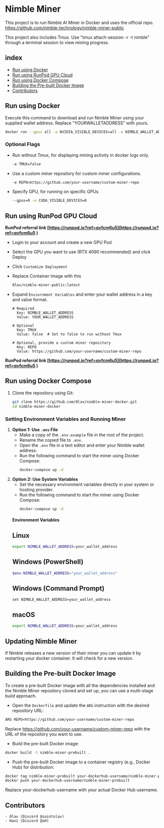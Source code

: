 # Nimble Miner

This project is to run Nimble AI Miner in Docker and uses the official repo.
https://github.com/nimble-technology/nimble-miner-public

This project also includes Tmux. Use "tmux attach-session -r -t nimble" through a terminal session to view mining progress.

## index
- [Run using Docker](#run-using-docker)
- [Run using RunPod GPU Cloud](#run-using-runpod-gpu-cloud)
- [Run using Docker Compose](#run-using-docker-compose)
- [Building the Pre-built Docker Image](#building-the-pre-built-docker-image)
- [Contributors](#contributors)


## Run using Docker

Execute this command to download and run Nimble Miner using your supplied wallet address. Replace "YOURWALLETADDRESS" with yours.

  ```sh
  docker run --gpus all -e NVIDIA_VISIBLE_DEVICES=all -e NIMBLE_WALLET_ADDRESS=YOURWALLETADDRESS 0lav/nimble-miner-public:latest
  ```
  ### Optional Flags
  - Run without Tmux, for displaying mining activity in docker logs only.
    ```sh
    -e TMUX=false
    ```
  - Use a custom miner repository for custom miner configurations.
    ```sh
    -e REPO=https://github.com/your-username/custom-miner-repo
  - Specify GPU, for running on specific GPUs
    ```sh
    --gpus=0 -e CUDA_VISIBLE_DEVICES=0
    ```
## Run using RunPod GPU Cloud
**RunPod referral link [https://runpod.io?ref=qvfcm6u5](https://runpod.io?ref=qvfcm6u5 )**  
- Login to your account and create a new GPU Pod
- Select the GPU you want to use (RTX 4090 recommended) and click Deploy
- Click `Customize Deployment`
- Replace Container Image with this
  ```sh
  0lav/nimble-miner-public:latest
  ```

- Expand `Enviornment Variables` and enter your wallet address in a key and value format.
  ```dotenv
  # Required
    Key: NIMBLE_WALLET_ADDRESS
    Value: YOUR_WALLET_ADDRESS
    
  # Optional
    Key: TMUX
    Value: false  # Set to false to run without Tmux
    
  # Optional, provide a custom miner repository
    Key: REPO
    Value: https://github.com/your-username/custom-miner-repo
  ```
  
**RunPod referral link [https://runpod.io?ref=qvfcm6u5](https://runpod.io?ref=qvfcm6u5 )**  

## Run using Docker Compose

1. Clone the repository using Git:

   ```sh
   git clone https://github.com/0lav/nimble-miner-docker.git
   cd nimble-miner-docker
   
### Setting Environment Variables and Running Miner

1. **Option 1: Use `.env` File**
   - Make a copy of the `.env.example` file in the root of the project.
   - Rename the copied file to `.env`.
   - Open the `.env` file in a text editor and enter your Nimble wallet address.
   - Run the following command to start the miner using Docker Compose:
     ```sh
     docker-compose up -d
     
2. **Option 2: Use System Variables**
   - Set the necessary environment variables directly in your system or hosting provider.
   - Run the following command to start the miner using Docker Compose:
     ```sh
     docker-compose up -d

    #### Environment Variables 
    ## Linux
    ```sh
    export NIMBLE_WALLET_ADDRESS=your_wallet_address
    ```
    ## Windows (PowerShell)
    ```powershell
    $env:NIMBLE_WALLET_ADDRESS="your_wallet_address"
    ```
    ## Windows (Command Prompt)
    ```batch
    set NIMBLE_WALLET_ADDRESS=your_wallet_address
    ```
    ## macOS
    ```sh
    export NIMBLE_WALLET_ADDRESS=your_wallet_address
    ```
## Updating Nimble Miner
   If Nimble releases a new version of their miner you can update it by restarting your docker container. It will check for a new version. 


## Building the Pre-built Docker Image
To create a pre-built Docker image with all the dependencies installed and the Nimble Miner repository cloned and set up, you can use a multi-stage build approach.

* Open the `Dockerfile` and update the `ARG` instruction with the desired repository URL:
```sh
ARG REPO=https://github.com/your-username/custom-miner-repo
```
Replace https://github.com/your-username/custom-miner-repo with the URL of the repository you want to use.
* Build the pre-built Docker image:
```sh
docker build -t nimble-miner-prebuilt .
```
* Push the pre-built Docker image to a container registry (e.g., Docker Hub) for distribution:
```sh
docker tag nimble-miner-prebuilt your-dockerhub-username/nimble-miner-prebuilt
docker push your-dockerhub-username/nimble-miner-prebuilt
```
Replace your-dockerhub-username with your actual Docker Hub username.



## Contributors
```
- Olav (Discord @saintolav)
- Hani (Discord @xH)
```
